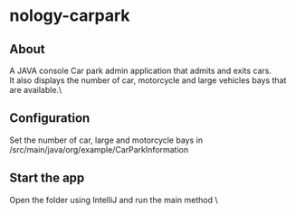 # nology-carpark

## About
A JAVA console Car park admin application that admits and exits cars.  \
It also displays the number of car, motorcycle and large vehicles bays that are available.\

## Configuration
Set the number of car, large and motorcycle bays in /src/main/java/org/example/CarParkInformation

## Start the app
Open the folder using IntelliJ and run the main method \


